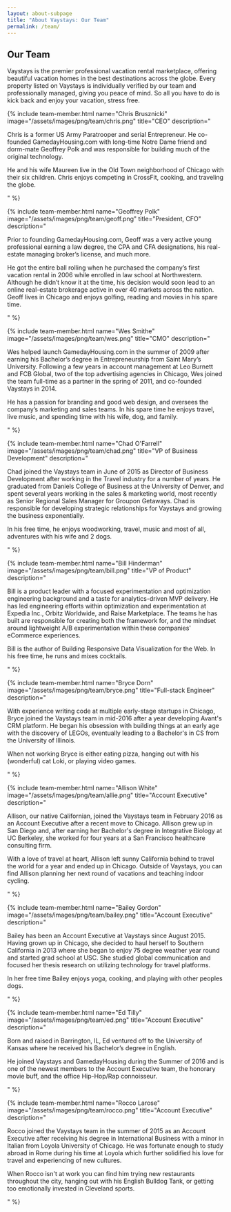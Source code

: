 ```yaml
---
layout: about-subpage
title: "About Vaystays: Our Team"
permalink: /team/
---
```


## Our Team

Vaystays is the premier professional vacation rental marketplace, offering beautiful vacation homes in the best destinations across the globe. Every property listed on Vaystays is individually verified by our team and professionally managed, giving you peace of mind. So all you have to do is kick back and enjoy your vacation, stress free.

{% include team-member.html
  name="Chris Brusznicki"
  image="/assets/images/png/team/chris.png"
  title="CEO"
  description="<p>Chris is a former US Army Paratrooper and serial Entrepreneur. He co-founded GamedayHousing.com with long-time Notre Dame friend and dorm-mate Geoffrey Polk and was responsible for building much of the original technology.</p><p>He and his wife Maureen live in the Old Town neighborhood of Chicago with their six children. Chris enjoys competing in CrossFit, cooking, and traveling the globe.</p>"
%}

{% include team-member.html
  name="Geoffrey Polk"
  image="/assets/images/png/team/geoff.png"
  title="President, CFO"
  description="<p>Prior to founding GamedayHousing.com, Geoff was a very active young professional earning a law degree, the CPA and CFA designations, his real-estate managing broker’s license, and much more.</p><p>He got the entire ball rolling when he purchased the company’s first vacation rental in 2006 while enrolled in law school at Northwestern. Although he didn’t know it at the time, his decision would soon lead to an online real-estate brokerage active in over 40 markets across the nation. Geoff lives in Chicago and enjoys golfing, reading and movies in his spare time.</p>"
%}

{% include team-member.html
  name="Wes Smithe"
  image="/assets/images/png/team/wes.png"
  title="CMO"
  description="<p>Wes helped launch GamedayHousing.com in the summer of 2009 after earning his Bachelor’s degree in Entrepreneurship from Saint Mary’s University. Following a few years in account management at Leo Burnett and FCB Global, two of the top advertising agencies in Chicago, Wes joined the team full-time as a partner in the spring of 2011, and co-founded Vaystays in 2014.</p><p>He has a passion for branding and good web design, and oversees the company’s marketing and sales teams. In his spare time he enjoys travel, live music, and spending time with his wife, dog, and family.</p>"
%}

{% include team-member.html
  name="Chad O'Farrell"
  image="/assets/images/png/team/chad.png"
  title="VP of Business Development"
  description="<p>Chad joined the Vaystays team in June of 2015 as Director of Business Development after working in the Travel industry for a number of years. He graduated from Daniels College of Business at the University of Denver, and spent several years working in the sales & marketing world, most recently as Senior Regional Sales Manager for Groupon Getaways. Chad is responsible for developing strategic relationships for Vaystays and growing the business exponentially.</p><p>In his free time, he enjoys woodworking, travel, music and most of all, adventures with his wife and 2 dogs.</p>"
%}


{% include team-member.html
  name="Bill Hinderman"
  image="/assets/images/png/team/bill.png"
  title="VP of Product"
  description="<p>Bill is a product leader with a focused experimentation and optimization engineering background and a taste for analytics-driven MVP delivery. He has led engineering efforts within optimization and experimentation at Expedia Inc., Orbitz Worldwide, and Raise Marketplace. The teams he has built are responsible for creating both the framework for, and the mindset around lightweight A/B experimentation within these companies' eCommerce experiences.</p><p>Bill is the author of Building Responsive Data Visualization for the Web.  In his free time, he runs and mixes cocktails.</p>"
%}

{% include team-member.html
  name="Bryce Dorn"
  image="/assets/images/png/team/bryce.png"
  title="Full-stack Engineer"
  description="<p>With experience writing code at multiple early-stage startups in Chicago, Bryce joined the Vaystays team in mid-2016 after a year developing Avant's CRM platform. He began his obsession with building things at an early age with the discovery of LEGOs, eventually leading to a Bachelor's in CS from the University of Illinois.</p><p>When not working Bryce is either eating pizza, hanging out with his (wonderful) cat Loki, or playing video games.</p>"
%}

{% include team-member.html
  name="Allison White"
  image="/assets/images/png/team/allie.png"
  title="Account Executive"
  description="<p>Allison, our native Californian, joined the Vaystays team in February 2016 as an Account Executive after a recent move to Chicago. Allison grew up in San Diego and, after earning her Bachelor's degree in Integrative Biology at UC Berkeley, she worked for four years at a San Francisco healthcare consulting firm.</p><p>With a love of travel at heart, Allison left sunny California behind to travel the world for a year and ended up in Chicago. Outside of Vaystays, you can find Allison planning her next round of vacations and teaching indoor cycling.</p>"
%}

{% include team-member.html
  name="Bailey Gordon"
  image="/assets/images/png/team/bailey.png"
  title="Account Executive"
  description="<p>Bailey has been an Account Executive at Vaystays since August 2015. Having grown up in Chicago, she decided to haul herself to Southern California in 2013 where she began to enjoy 75 degree weather year round and started grad school at USC. She studied global communication and focused her thesis research on utilizing technology for travel platforms.</p><p>In her free time Bailey enjoys yoga, cooking, and playing with other peoples dogs.</p>"
%}

{% include team-member.html
  name="Ed Tilly"
  image="/assets/images/png/team/ed.png"
  title="Account Executive"
  description="<p>Born and raised in Barrington, IL, Ed ventured off to the University of Kansas where he received his Bachelor’s degree in English.</p><p>He joined Vaystays and GamedayHousing during the Summer of 2016 and is one of the newest members to the Account Executive team, the honorary movie buff, and the office Hip-Hop/Rap connoisseur.</p>"
%}

{% include team-member.html
  name="Rocco Larose"
  image="/assets/images/png/team/rocco.png"
  title="Account Executive"
  description="<p>Rocco joined the Vaystays team in the summer of 2015 as an Account Executive after receiving his degree in International Business with a minor in Italian from Loyola University of Chicago. He was fortunate enough to study abroad in Rome during his time at Loyola which further solidified his love for travel and experiencing of new cultures.</p><p>When Rocco isn't at work you can find him trying new restaurants throughout the city, hanging out with his English Bulldog Tank, or getting too emotionally invested in Cleveland sports.</p>"
%}
